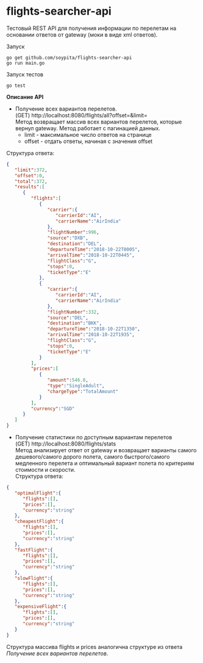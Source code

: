 # flights-searcher-api

Тестовый REST API для получения информации по перелетам на основании ответов от gateway (моки в виде xml ответов).

Запуск
```
go get github.com/soypita/flights-searcher-api
go run main.go
```

Запуск тестов
```
go test 
```

**Описание API**

* Получение всех вариантов перелетов.  
(GET) http://localhost:8080/flights/all?offset=&limit=  
Метод возвращает массив всех вариантов перелетов, которые вернул gateway. Метод работает с пагинацией данных.
    - limit - максимальное число ответов на странице</li>
    - offset - отдать ответы, начиная с значения offset  

Структура ответа:  
```json
{
   "limit":372,
   "offset":0,
   "total":372,
   "results":[
      {
         "flights":[
            {
               "carrier":{
                  "carrierId":"AI",
                  "carrierName":"AirIndia"
               },
               "flightNumber":996,
               "source":"DXB",
               "destination":"DEL",
               "departureTime":"2018-10-22T0005",
               "arrivalTime":"2018-10-22T0445",
               "flightClass":"G",
               "stops":0,
               "ticketType":"E"
            },
            {
               "carrier":{
                  "carrierId":"AI",
                  "carrierName":"AirIndia"
               },
               "flightNumber":332,
               "source":"DEL",
               "destination":"BKK",
               "departureTime":"2018-10-22T1350",
               "arrivalTime":"2018-10-22T1935",
               "flightClass":"G",
               "stops":0,
               "ticketType":"E"
            }
         ],
         "prices":[
            {
               "amount":546.8,
               "type":"SingleAdult",
               "chargeType":"TotalAmount"
            }
         ],
         "currency":"SGD"
      }
   ]
}
```
* Получение статистики по доступным вариантам перелетов  
(GET) http://localhost:8080/flights/stats  
Метод анализирует ответ от gateway и возвращает варианты самого дешевого/самого дорого полета,
самого быстрого/самого медленного перелета и оптимальный вариант полета по критериям стоимости и скорости.  
Структура ответа:  
```json
{
   "optimalFlight":{
      "flights":[],
      "prices":[],
      "currency":"string"
   },
   "cheapestFlight":{
      "flights":[],
      "prices":[],
      "currency":"string"
   },
   "fastFlight":{
      "flights":[],
      "prices":[],
      "currency":"string"
   },
   "slowFlight":{
      "flights":[],
      "prices":[],
      "currency":"string"
   },
   "expensiveFlight":{
      "flights":[],
      "prices":[],
      "currency":"string"
   }
}
```
Структура массива flights и prices аналогична структуре из ответа *Получение всех вариантов перелетов*.

